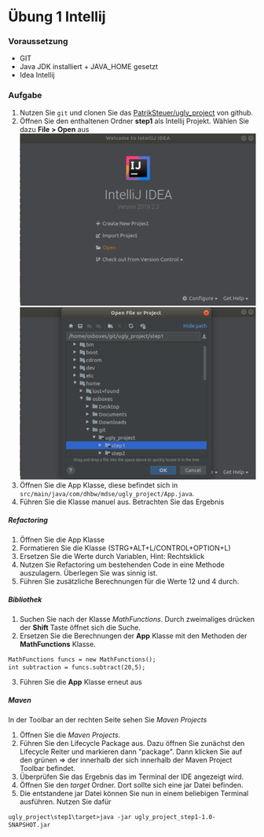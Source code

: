 # Übung 1 Intellij

### Voraussetzung
* GIT 
* Java JDK installiert + JAVA_HOME gesetzt
* Idea Intellij

### Aufgabe
1. Nutzen Sie `git` und clonen Sie das [PatrikSteuer/ugly_project](https://github.com/PatrikSteuer/ugly_project) von github.
  2. Öffnen Sie den enthaltenen Ordner **step1** als Intellij Projekt. Wählen Sie dazu **File > Open** aus 
   ![](images/01_step1/01_open.png)
  ![](images/01_step1/02_Step1.png)
  3. Öffnen Sie die App Klasse, diese befindet sich in `src/main/java/com/dhbw/mdse/ugly_project/App.java`. 
  4. Führen Sie die Klasse manuel aus. Betrachten Sie das Ergebnis 

##### Refactoring
1. Öffnen Sie die App Klasse
2. Formatieren Sie die Klasse (STRG+ALT+L/CONTROL+OPTION+L)
3. Ersetzen Sie die Werte durch Variablen, Hint: Rechtsklick 
4. Nutzen Sie Refactoring um bestehenden Code in eine Methode auszulagern. Überlegen Sie was sinnig ist. 
5. Führen Sie zusätzliche Berechnungen für die Werte 12 und 4 durch.

##### Bibliothek
1. Suchen Sie nach der Klasse *MathFunctions*. Durch zweimaliges drücken der **Shift** Taste öffnet sich die Suche. 
  2. Ersetzen Sie die Berechnungen der **App** Klasse mit den Methoden der **MathFunctions** Klasse. 
   ```
MathFunctions funcs = new MathFunctions();
int subtraction = funcs.subtract(20,5);
   ```
  3. Führen Sie die **App** Klasse erneut aus
  

##### Maven
In der Toolbar an der rechten Seite sehen Sie *Maven Projects*

1. Öffnen Sie die *Maven Projects*.
2. Führen Sie den Lifecycle Package aus. Dazu öffnen Sie zunächst den Lifecycle Reiter und markieren dann "package". Dann klicken Sie auf den grünen ⇒ der innerhalb der sich innerhalb der Maven Project Toolbar befindet.
3. Überprüfen Sie das Ergebnis das im Terminal der IDE angezeigt wird.
4. Öffnen Sie den *target* Ordner. Dort sollte sich eine jar Datei befinden.
5. Die entstandene jar Datei können Sie nun in einem beliebigen Terminal ausführen. Nutzen Sie dafür 
```
ugly_project\step1\target>java -jar ugly_project_step1-1.0-SNAPSHOT.jar
```








